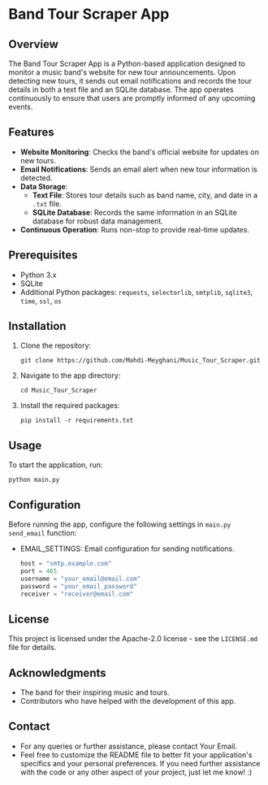 # Band Tour Scraper App

## Overview
The Band Tour Scraper App is a Python-based application designed to monitor a music band's website for new tour announcements. Upon detecting new tours, it sends out email notifications and records the tour details in both a text file and an SQLite database. The app operates continuously to ensure that users are promptly informed of any upcoming events.

## Features
- **Website Monitoring**: Checks the band's official website for updates on new tours.
- **Email Notifications**: Sends an email alert when new tour information is detected.
- **Data Storage**:
  - **Text File**: Stores tour details such as band name, city, and date in a `.txt` file.
  - **SQLite Database**: Records the same information in an SQLite database for robust data management.
- **Continuous Operation**: Runs non-stop to provide real-time updates.

## Prerequisites
- Python 3.x
- SQLite
- Additional Python packages: `requests`, `selectorlib`, `smtplib`, `sqlite3`, `time`, `ssl`, `os`

## Installation
1. Clone the repository:
   ```shell
   git clone https://github.com/Mahdi-Meyghani/Music_Tour_Scraper.git

2. Navigate to the app directory:
   ```shell
   cd Music_Tour_Scraper

3. Install the required packages:
   ```shell
   pip install -r requirements.txt

## Usage
To start the application, run:
   ```shell
   python main.py
```

## Configuration
Before running the app, configure the following settings in `main.py` `send_email` function:
- EMAIL_SETTINGS: Email configuration for sending notifications.
   ```python
  host = "smtp.example.com"
  port = 465
  username = "your_email@email.com"
  password = "your_email_password"
  receiver = "receiver@email.com"

## License
This project is licensed under the Apache-2.0 license - see the `LICENSE.md` file for details.

## Acknowledgments
- The band for their inspiring music and tours.
- Contributors who have helped with the development of this app.

## Contact
- For any queries or further assistance, please contact Your Email.
- Feel free to customize the README file to better fit your application's specifics and your personal preferences. 
If you need further assistance with the code or any other aspect of your project, just let me know! :)
